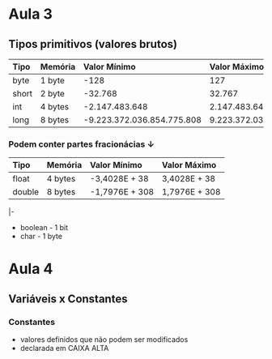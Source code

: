# Aula 3

## Tipos primitivos (valores brutos)

| Tipo | Memória | Valor Mínimo | Valor Máximo |
|:-----|:--------|:-------------|:-------------|
| byte | 1 byte  |    -128      |     127      |
| short| 2 byte  |   -32.768    |    32.767    |
| int  | 4 bytes |-2.147.483.648| 2.147.483.647|
|long  | 8 bytes |-9.223.372.036.854.775.808| 9.223.372.036.854.775.807|

### Podem conter partes fracionácias ↓

| Tipo | Memória | Valor Mínimo | Valor Máximo |
|:-----|:--------|:-------------|:-------------|
|float |4 bytes  |-3,4028E + 38 |3,4028E + 38  |
|double|8 bytes  |-1,7976E + 308|1,7976E + 308 |

|-

- boolean - 1 bit
- char - 1 byte

# Aula 4

## Variáveis x Constantes

### Constantes
- valores definidos que não podem ser modificados
- declarada em CAIXA ALTA